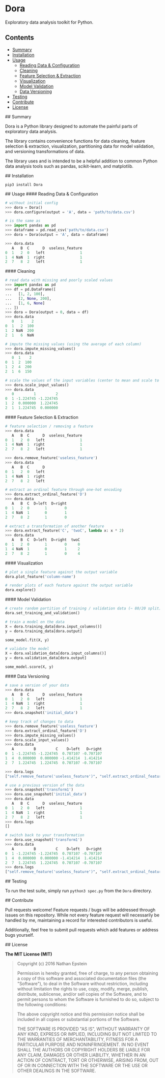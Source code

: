 # Dora
Exploratory data analysis toolkit for Python.

## Contents
- [Summary](#summary)
- [Installation](#install)
- [Usage](#use)
  - [Reading Data & Configuration](#config)
  - [Cleaning](#clean)
  - [Feature Selection & Extraction](#feature)
  - [Visualization](#visual)
  - [Model Validation](#model)
  - [Data Versioning](#version)
- [Testing](#test)
- [Contribute](#contribute)
- [License](#license)

<a name="summary" />
## Summary

Dora is a Python library designed to automate the painful parts of exploratory data analysis.

The library contains convenience functions for data cleaning, feature selection & extraction, visualization, partitioning data for model validation, and versioning transformations of data.

The library uses and is intended to be a helpful addition to common Python data analysis tools such as pandas, scikit-learn, and matplotlib.

<a name="install" />
## Installation

`pip3 install Dora`

<a name="use" />
## Usage

<a name="config" />
#### Reading Data & Configuration

```python
# without initial config
>>> dora = Dora()
>>> dora.configure(output = 'A', data = 'path/to/data.csv')

# is the same as
>>> import pandas as pd
>>> dataframe = pd.read_csv('path/to/data.csv')
>>> dora = Dora(output = 'A', data = dataframe)

>>> dora.data
   A   B  C      D  useless_feature
0  1   2  0   left                1
1  4 NaN  1  right                1
2  7   8  2   left                1

```

<a name="clean" />
#### Cleaning

```python
# read data with missing and poorly scaled values
>>> import pandas as pd
>>> df = pd.DataFrame([
...   [1, 2, 100],
...   [2, None, 200],
...   [1, 6, None]
... ])
>>> dora = Dora(output = 0, data = df)
>>> dora.data
   0   1    2
0  1   2  100
1  2 NaN  200
2  1   6  NaN

# impute the missing values (using the average of each column)
>>> dora.impute_missing_values()
>>> dora.data
   0  1    2
0  1  2  100
1  2  4  200
2  1  6  150

# scale the values of the input variables (center to mean and scale to unit variance)
>>> dora.scale_input_values()
>>> dora.data
   0         1         2
0  1 -1.224745 -1.224745
1  2  0.000000  1.224745
2  1  1.224745  0.000000

```

<a name="feature" />
#### Feature Selection & Extraction

```python
# feature selection / removing a feature
>>> dora.data
   A   B  C      D  useless_feature
0  1   2  0   left                1
1  4 NaN  1  right                1
2  7   8  2   left                1

>>> dora.remove_feature('useless_feature')
>>> dora.data
   A   B  C      D
0  1   2  0   left
1  4 NaN  1  right
2  7   8  2   left

# extract an ordinal feature through one-hot encoding
>>> dora.extract_ordinal_feature('D')
>>> dora.data
   A   B  C  D=left  D=right
0  1   2  0       1        0
1  4 NaN  1       0        1
2  7   8  2       1        0

# extract a transformation of another feature
>>> dora.extract_feature('C', 'twoC', lambda x: x * 2)
>>> dora.data
   A   B  C  D=left  D=right  twoC
0  1   2  0       1        0     0
1  4 NaN  1       0        1     2
2  7   8  2       1        0     4
```

<a name="visual" />
#### Visualization

```python
# plot a single feature against the output variable
dora.plot_feature('column-name')

# render plots of each feature against the output variable
dora.explore()
```

<a name="model" />
#### Model Validation

```python
# create random partition of training / validation data (~ 80/20 split)
dora.set_training_and_validation()

# train a model on the data
X = dora.training_data[dora.input_columns()]
y = dora.training_data[dora.output]

some_model.fit(X, y)

# validate the model
X = dora.validation_data[dora.input_columns()]
y = dora.validation_data[dora.output]

some_model.score(X, y)
```

<a name="version" />
#### Data Versioning

```python
# save a version of your data
>>> dora.data
   A   B  C      D  useless_feature
0  1   2  0   left                1
1  4 NaN  1  right                1
2  7   8  2   left                1
>>> dora.snapshot('initial_data')

# keep track of changes to data
>>> dora.remove_feature('useless_feature')
>>> dora.extract_ordinal_feature('D')
>>> dora.impute_missing_values()
>>> dora.scale_input_values()
>>> dora.data
   A         B         C    D=left   D=right
0  1 -1.224745 -1.224745  0.707107 -0.707107
1  4  0.000000  0.000000 -1.414214  1.414214
2  7  1.224745  1.224745  0.707107 -0.707107

>>> dora.logs
["self.remove_feature('useless_feature')", "self.extract_ordinal_feature('D')", 'self.impute_missing_values()', 'self.scale_input_values()']

# use a previous version of the data
>>> dora.snapshot('transform1')
>>> dora.use_snapshot('initial_data')
>>> dora.data
   A   B  C      D  useless_feature
0  1   2  0   left                1
1  4 NaN  1  right                1
2  7   8  2   left                1
>>> dora.logs
[]

# switch back to your transformation
>>> dora.use_snapshot('transform1')
>>> dora.data
   A         B         C    D=left   D=right
0  1 -1.224745 -1.224745  0.707107 -0.707107
1  4  0.000000  0.000000 -1.414214  1.414214
2  7  1.224745  1.224745  0.707107 -0.707107
>>> dora.logs
["self.remove_feature('useless_feature')", "self.extract_ordinal_feature('D')", 'self.impute_missing_values()', 'self.scale_input_values()']
```

<a name="test" />
## Testing

To run the test suite, simply run `python3 spec.py` from the `Dora` directory.

<a name="contribute" />
## Contribute

Pull requests welcome! Feature requests / bugs will be addressed through issues on this repository. While not every feature request will necessarily be handled by me, maintaining a record for interested contributors is useful.

Additionally, feel free to submit pull requests which add features or address bugs yourself.


<a name="license" />
## License

**The MIT License (MIT)**

> Copyright (c) 2016 Nathan Epstein
>
> Permission is hereby granted, free of charge, to any person obtaining a copy
> of this software and associated documentation files (the "Software"), to deal
> in the Software without restriction, including without limitation the rights
> to use, copy, modify, merge, publish, distribute, sublicense, and/or sell
> copies of the Software, and to permit persons to whom the Software is
> furnished to do so, subject to the following conditions:
>
> The above copyright notice and this permission notice shall be included in
> all copies or substantial portions of the Software.
>
> THE SOFTWARE IS PROVIDED "AS IS", WITHOUT WARRANTY OF ANY KIND, EXPRESS OR
> IMPLIED, INCLUDING BUT NOT LIMITED TO THE WARRANTIES OF MERCHANTABILITY,
> FITNESS FOR A PARTICULAR PURPOSE AND NONINFRINGEMENT. IN NO EVENT SHALL THE
> AUTHORS OR COPYRIGHT HOLDERS BE LIABLE FOR ANY CLAIM, DAMAGES OR OTHER
> LIABILITY, WHETHER IN AN ACTION OF CONTRACT, TORT OR OTHERWISE, ARISING FROM,
> OUT OF OR IN CONNECTION WITH THE SOFTWARE OR THE USE OR OTHER DEALINGS IN
> THE SOFTWARE.
